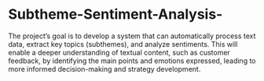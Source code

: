 # Subtheme-Sentiment-Analysis-
The project’s goal is to develop a system that can automatically process text data, extract key topics (subthemes), and analyze sentiments. This will enable a deeper understanding of textual content, such as customer feedback, by identifying the main points and emotions expressed, leading to more informed decision-making and strategy development.
